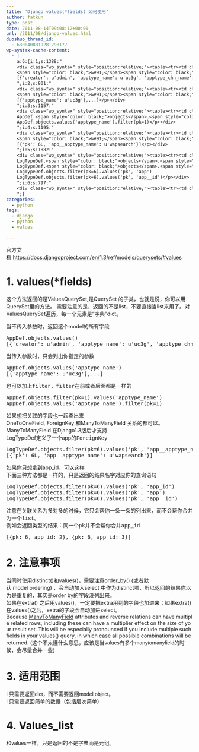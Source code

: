 ```yaml
---
title: 'Django values(*fields) 如何使用'
author: fatkun
type: post
date: 2011-08-14T09:08:12+00:00
url: /2011/08/django-values.html
duoshuo_thread_id:
  - 6300408819281298177
wp-syntax-cache-content:
  - |
    a:6:{i:1;s:1388:"
    <div class="wp_syntax" style="position:relative;"><table><tr><td class="code"><pre class="python" style="font-family:monospace;">AppDef.<span style="color: black;">objects</span>.<span style="color: black;">values</span><span style="color: black;">&#40;</span><span style="color: black;">&#41;</span>
    <span style="color: black;">&#91;</span><span style="color: black;">&#123;</span><span style="color: #483d8b;">'creator'</span>: u<span style="color: #483d8b;">'admin'</span><span style="color: #66cc66;">,</span> <span style="color: #483d8b;">'apptype_name'</span>: u<span style="color: #483d8b;">'uc3g'</span><span style="color: #66cc66;">,</span> <span style="color: #483d8b;">'apptype_chn_name'</span>: u<span style="color: #483d8b;">'3G<span style="color: #000099; font-weight: bold;">\u</span>95e8<span style="color: #000099; font-weight: bold;">\u</span>6237'</span><span style="color: #66cc66;">,</span> <span style="color: #483d8b;">'note'</span>: u<span style="color: #483d8b;">''</span><span style="color: #66cc66;">,</span> ...<span style="color: black;">&#125;</span><span style="color: #66cc66;">,</span>...<span style="color: black;">&#93;</span></pre></td></tr></table><p class="theCode" style="display:none;">AppDef.objects.values()
    [{'creator': u'admin', 'apptype_name': u'uc3g', 'apptype_chn_name': u'3G\u95e8\u6237', 'note': u'', ...},...]</p></div>
    ";i:2;s:801:"
    <div class="wp_syntax" style="position:relative;"><table><tr><td class="code"><pre class="python" style="font-family:monospace;">AppDef.<span style="color: black;">objects</span>.<span style="color: black;">values</span><span style="color: black;">&#40;</span><span style="color: #483d8b;">'apptype_name'</span><span style="color: black;">&#41;</span>
    <span style="color: black;">&#91;</span><span style="color: black;">&#123;</span><span style="color: #483d8b;">'apptype_name'</span>: u<span style="color: #483d8b;">'uc3g'</span><span style="color: black;">&#125;</span><span style="color: #66cc66;">,</span>...<span style="color: black;">&#93;</span></pre></td></tr></table><p class="theCode" style="display:none;">AppDef.objects.values('apptype_name')
    [{'apptype_name': u'uc3g'},...]</p></div>
    ";i:3;s:1157:"
    <div class="wp_syntax" style="position:relative;"><table><tr><td class="code"><pre class="python" style="font-family:monospace;">AppDef.<span style="color: black;">objects</span>.<span style="color: #008000;">filter</span><span style="color: black;">&#40;</span>pk<span style="color: #66cc66;">=</span><span style="color: #ff4500;">1</span><span style="color: black;">&#41;</span>.<span style="color: black;">values</span><span style="color: black;">&#40;</span><span style="color: #483d8b;">'apptype_name'</span><span style="color: black;">&#41;</span>
    AppDef.<span style="color: black;">objects</span>.<span style="color: black;">values</span><span style="color: black;">&#40;</span><span style="color: #483d8b;">'apptype_name'</span><span style="color: black;">&#41;</span>.<span style="color: #008000;">filter</span><span style="color: black;">&#40;</span>pk<span style="color: #66cc66;">=</span><span style="color: #ff4500;">1</span><span style="color: black;">&#41;</span></pre></td></tr></table><p class="theCode" style="display:none;">AppDef.objects.filter(pk=1).values('apptype_name')
    AppDef.objects.values('apptype_name').filter(pk=1)</p></div>
    ";i:4;s:1195:"
    <div class="wp_syntax" style="position:relative;"><table><tr><td class="code"><pre class="python" style="font-family:monospace;">LogTypeDef.<span style="color: black;">objects</span>.<span style="color: #008000;">filter</span><span style="color: black;">&#40;</span>pk<span style="color: #66cc66;">=</span><span style="color: #ff4500;">6</span><span style="color: black;">&#41;</span>.<span style="color: black;">values</span><span style="color: black;">&#40;</span><span style="color: #483d8b;">'pk'</span><span style="color: #66cc66;">,</span> <span style="color: #483d8b;">'app__apptype_name'</span><span style="color: black;">&#41;</span>
    <span style="color: black;">&#91;</span><span style="color: black;">&#123;</span><span style="color: #483d8b;">'pk'</span>: 6L<span style="color: #66cc66;">,</span> <span style="color: #483d8b;">'app__apptype_name'</span>: u<span style="color: #483d8b;">'wapsearch'</span><span style="color: black;">&#125;</span><span style="color: black;">&#93;</span></pre></td></tr></table><p class="theCode" style="display:none;">LogTypeDef.objects.filter(pk=6).values('pk', 'app__apptype_name')
    [{'pk': 6L, 'app__apptype_name': u'wapsearch'}]</p></div>
    ";i:5;s:1882:"
    <div class="wp_syntax" style="position:relative;"><table><tr><td class="code"><pre class="python" style="font-family:monospace;">LogTypeDef.<span style="color: black;">objects</span>.<span style="color: #008000;">filter</span><span style="color: black;">&#40;</span>pk<span style="color: #66cc66;">=</span><span style="color: #ff4500;">6</span><span style="color: black;">&#41;</span>.<span style="color: black;">values</span><span style="color: black;">&#40;</span><span style="color: #483d8b;">'pk'</span><span style="color: #66cc66;">,</span> <span style="color: #483d8b;">'app_id'</span><span style="color: black;">&#41;</span>
    LogTypeDef.<span style="color: black;">objects</span>.<span style="color: #008000;">filter</span><span style="color: black;">&#40;</span>pk<span style="color: #66cc66;">=</span><span style="color: #ff4500;">6</span><span style="color: black;">&#41;</span>.<span style="color: black;">values</span><span style="color: black;">&#40;</span><span style="color: #483d8b;">'pk'</span><span style="color: #66cc66;">,</span> <span style="color: #483d8b;">'app'</span><span style="color: black;">&#41;</span>
    LogTypeDef.<span style="color: black;">objects</span>.<span style="color: #008000;">filter</span><span style="color: black;">&#40;</span>pk<span style="color: #66cc66;">=</span><span style="color: #ff4500;">6</span><span style="color: black;">&#41;</span>.<span style="color: black;">values</span><span style="color: black;">&#40;</span><span style="color: #483d8b;">'pk'</span><span style="color: #66cc66;">,</span> <span style="color: #483d8b;">'app__id'</span><span style="color: black;">&#41;</span></pre></td></tr></table><p class="theCode" style="display:none;">LogTypeDef.objects.filter(pk=6).values('pk', 'app_id')
    LogTypeDef.objects.filter(pk=6).values('pk', 'app')
    LogTypeDef.objects.filter(pk=6).values('pk', 'app__id')</p></div>
    ";i:6;s:797:"
    <div class="wp_syntax" style="position:relative;"><table><tr><td class="code"><pre class="python" style="font-family:monospace;"><span style="color: black;">&#91;</span><span style="color: black;">&#123;</span>pk: <span style="color: #ff4500;">6</span><span style="color: #66cc66;">,</span> app_id: <span style="color: #ff4500;">2</span><span style="color: black;">&#125;</span><span style="color: #66cc66;">,</span> <span style="color: black;">&#123;</span>pk: <span style="color: #ff4500;">6</span><span style="color: #66cc66;">,</span> app_id: <span style="color: #ff4500;">3</span><span style="color: black;">&#125;</span><span style="color: black;">&#93;</span></pre></td></tr></table><p class="theCode" style="display:none;">[{pk: 6, app_id: 2}, {pk: 6, app_id: 3}]</p></div>
    ";}
categories:
  - python
tags:
  - django
  - python
  - values

---
```

<div>  <p>    官方文档:<a href="https://docs.djangoproject.com/en/1.3/ref/models/querysets/#values">https://docs.djangoproject.com/en/1.3/ref/models/querysets/#values</a>  </p>
  <h1>    1. values(*fields)  </h1>
  <p>    这个方法返回的是ValuesQuerySet,是QuerySet 的子类，也就是说，你可以用QuerySet里的方法。 需要注意的是，返回的不是list，不要直接当list来用了。对ValuesQuerySet遍历，每一个元素是“字典”dict。  </p>
  <p>    当不传入参数时，返回这个model的所有字段  </p>
  <pre escaped="true" lang="python">AppDef.objects.values()
[{'creator': u'admin', 'apptype_name': u'uc3g', 'apptype_chn_name': u'3G\u95e8\u6237', 'note': u'', ...},...]</pre>
  <p>    当传入参数时，只会列出你指定的参数  </p>
  <pre escaped="true" lang="python">AppDef.objects.values('apptype_name')
[{'apptype_name': u'uc3g'},...]</pre>
  <p>    也可以加上<span style="font-family: 'Courier New';">filter</span><span style="font-family: 宋体;">，</span><span style="font-family: 'Courier New';">filter</span><span style="font-family: 宋体;">在前或者后面都是一样的</span>  </p>
  <pre escaped="true" lang="python">AppDef.objects.filter(pk=1).values('apptype_name')
AppDef.objects.values('apptype_name').filter(pk=1)</pre>
  <p>    如果想把关联的字段也一起查出来<br /> OneToOneField, ForeignKey 和ManyToManyField 关系的都可以。<br /> ManyToManyField 在Django1.3<span style="font-family: 微软雅黑;">版后才支持</span><br /> LogTypeDef定义了一个app<span style="font-family: 宋体;">的</span><span style="font-family: 'Courier New';">ForeignKey</span>  </p>
  <pre escaped="true" lang="python">LogTypeDef.objects.filter(pk=6).values('pk', 'app__apptype_name')
[{'pk': 6L, 'app__apptype_name': u'wapsearch'}]</pre>
  <p>    如果你只想拿到app_id<span style="font-family: 宋体;">，可以这样</span><br /> 下面三种方法都是一样的，只是返回的结果名字对应你的查询语句  </p>
  <pre escaped="true" lang="python">LogTypeDef.objects.filter(pk=6).values('pk', 'app_id')
LogTypeDef.objects.filter(pk=6).values('pk', 'app')
LogTypeDef.objects.filter(pk=6).values('pk', 'app__id')</pre>
  <p>    注意在关联关系为多对多的时候，它只会帮你一条一条的列出来，而不会帮你合并为一个<span style="font-family: 'Courier New';">list</span><span style="font-family: 宋体;">。</span><br /> 例如会返回类型的结果：同一个<span style="font-family: 'Courier New';">pk</span><span style="font-family: 宋体;">并不会帮你合并</span><span style="font-family: 'Courier New';">app_id</span>  </p>
  <pre escaped="true" lang="python">[{pk: 6, app_id: 2}, {pk: 6, app_id: 3}]</pre>
  <h1>    2. 注意事项  </h1>
  <p>    当同时使用distinct()和values()，需要注意order_by() (或者默认 model ordering) ，会自动加入select 中作为distinct项，所以返回的结果你以为是重复的，其实是order by的字段没列出来。<br /> 如果在extra() 之后用values()，一定要把extra用到的字段也加进来；如果extra()在values()之后，extra的字段会自动加进select。<br /> Because <a href="https://docs.djangoproject.com/en/1.3/ref/models/fields/#django.db.models.ManyToManyField">ManyToManyField</a> attributes and reverse relations can have multiple related rows, including these can have a multiplier effect on the size of your result set. This will be especially pronounced if you include multiple such fields in your values() query, in which case all possible combinations will be returned. (<span style="font-family: 微软雅黑;">这个不太懂什么意思，应该是当</span><span style="font-family: Arial;">values</span><span style="font-family: 微软雅黑;">有多个</span><span style="font-family: Arial;">manytomanyfield</span><span style="font-family: 微软雅黑;">的时候，会尽量合并一些</span><span style="font-family: Arial;">)</span>  </p>
  <h1>    3. 适用范围  </h1>
  <p>    l 只需要返回<span style="font-family: Arial;">dict</span><span style="font-family: 微软雅黑;">，而不需要返回</span><span style="font-family: Arial;">model object</span><span style="font-family: 微软雅黑;">。</span><br /> l 只需要返回简单的数据（包括层次简单）  </p>
  <h1>    4. Values_list  </h1>
  <p>    和<span style="font-family: Arial;">values</span><span style="font-family: 微软雅黑;">一样，只是返回的不是字典而是元组。</span> </div>